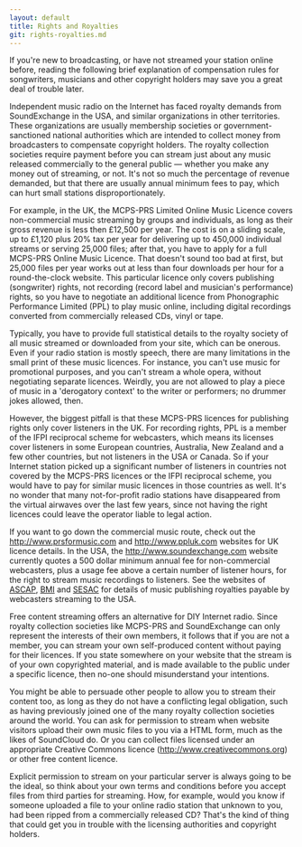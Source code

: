 ```yaml
---
layout: default
title: Rights and Royalties
git: rights-royalties.md
---
```


If you're new to broadcasting, or have not streamed your station online before,
reading the following brief explanation of compensation rules for songwriters,
musicians and other copyright holders may save you a great deal of trouble
later.

Independent music radio on the Internet has faced royalty demands from
SoundExchange in the USA, and similar organizations in other territories. These
organizations are usually membership societies or government-sanctioned national
authorities which are intended to collect money from broadcasters to compensate
copyright holders. The royalty collection societies require payment before you
can stream just about any music released commercially to the general public —
whether you make any money out of streaming, or not. It's not so much the
percentage of revenue demanded, but that there are usually annual minimum fees
to pay, which can hurt small stations disproportionately.

For example, in the UK, the MCPS-PRS Limited Online Music Licence covers
non-commercial music streaming by groups and individuals, as long as their gross
revenue is less then £12,500 per year. The cost is on a sliding scale, up to
£1,120 plus 20% tax per year for delivering up to 450,000 individual streams or
serving 25,000 files; after that, you have to apply for a full MCPS-PRS Online
Music Licence. That doesn't sound too bad at first, but 25,000 files per year
works out at less than four downloads per hour for a round-the-clock website.
This particular licence only covers publishing (songwriter) rights, not
recording (record label and musician's performance) rights, so you have to
negotiate an additional licence from Phonographic Performance Limited (PPL) to
play music online, including digital recordings converted from commercially
released CDs, vinyl or tape.

Typically, you have to provide full statistical details to the royalty society
of all music streamed or downloaded from your site, which can be onerous. Even
if your radio station is mostly speech, there are many limitations in the small
print of these music licences. For instance, you can't use music for
promotional purposes, and you can't stream a whole opera, without negotiating
separate licences. Weirdly, you are not allowed to play a piece of music in a
'derogatory context' to the writer or performers; no drummer jokes allowed,
then.

However, the biggest pitfall is that these MCPS-PRS licences for publishing
rights only cover listeners in the UK. For recording rights, PPL is a member of
the IFPI reciprocal scheme for webcasters, which means its licenses cover
listeners in some European countries, Australia, New Zealand and a few other
countries, but not listeners in the USA or Canada. So if your Internet station
picked up a significant number of listeners in countries not covered by the
MCPS-PRS licences or the IFPI reciprocal scheme, you would have to pay for
similar music licences in those countries as well. It's no wonder that many
not-for-profit radio stations have disappeared from the virtual airwaves over
the last few years, since not having the right licences could leave the operator
liable to legal action.

If you want to go down the commercial music route, check out the
<http://www.prsformusic.com> and <http://www.ppluk.com> websites for UK licence
details. In the USA, the <http://www.soundexchange.com> website currently quotes
a 500 dollar minimum annual fee for non-commercial webcasters, plus a usage fee
above a certain number of listener hours, for the right to stream music
recordings to listeners. See the websites of [ASCAP](http://www.ascap.com),
[BMI](http://www.bmi.com) and [SESAC](http://www.sesac.com) for details of music
publishing royalties payable by webcasters streaming to the USA.

Free content streaming offers an alternative for DIY Internet radio. Since
royalty collection societies like MCPS-PRS and SoundExchange can only represent
the interests of their own members, it follows that if you are not a member, you
can stream your own self-produced content without paying for their licences. If
you state somewhere on your website that the stream is of your own copyrighted
material, and is made available to the public under a specific licence, then
no-one should misunderstand your intentions.

You might be able to persuade other people to allow you to stream their content
too, as long as they do not have a conflicting legal obligation, such as having
previously joined one of the many royalty collection societies around the world.
You can ask for permission to stream when website visitors upload their own
music files to you via a HTML form, much as the likes of SoundCloud do. Or you
can collect files licensed under an appropriate Creative Commons licence
(<http://www.creativecommons.org>) or other free content licence.

Explicit permission to stream on your particular server is always going to be
the ideal, so think about your own terms and conditions before you accept files
from third parties for streaming. How, for example, would you know if someone
uploaded a file to your online radio station that unknown to you, had been
ripped from a commercially released CD? That's the kind of thing that could get
you in trouble with the licensing authorities and copyright holders.
